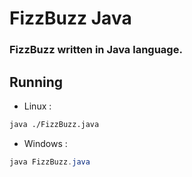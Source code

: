 # FizzBuzz Java
### FizzBuzz written in Java language.

## Running
* Linux :
```bash
java ./FizzBuzz.java
```

* Windows :
```ps1
java FizzBuzz.java
```
